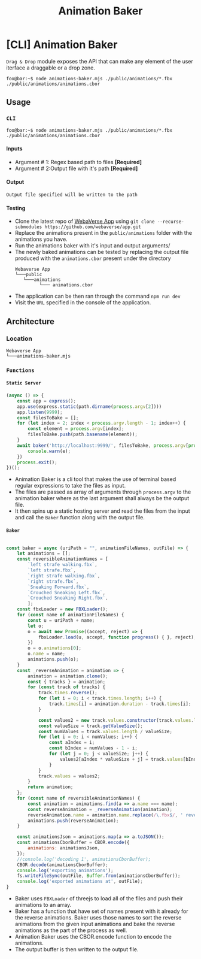 ﻿---
id: animation-baker
title: Animation Baker
---

# [CLI] Animation Baker

`Drag & Drop` module exposes the API that can make any element of the user iterface a draggable or a drop zone. 

```properties
foo@bar:~$ node animations-baker.mjs ./public/animations/*.fbx ./public/animations/animations.cbor
```

## Usage

### `CLI`

```properties
foo@bar:~$ node animations-baker.mjs ./public/animations/*.fbx ./public/animations/animations.cbor
```
#### Inputs
* Argument # 1: Regex based path to files  **[Required]**
* Argument # 2:Output file with it's path  **[Required]**

#### Output
`Output file specified will be written to the path`

#### Testing
* Clone the latest repo of [WebaVerse App](https://github.com/webaverse/app) using
	`git clone --recurse-submodules https://github.com/webaverse/app.git`
* Replace the animations present in the `public/animations` folder with the animations you have.
* Run the animations baker with it's input and output arguments/
* The newly baked animations can be tested by replacing the output file produced with the `animations.cbor`  present under the directory 
	```
	Webaverse App
	└───public
	   └───animations
	         └─── animations.cbor
	```
* The application can be then ran through the command 
	`npm run dev`
* Visit the `URL` specified in the console of the application.	


## Architecture

### Location

```
Webaverse App
└───animations-baker.mjs
```

### `Functions`


#### `Static Server`

```jsx
(async () => {
    const app = express();
    app.use(express.static(path.dirname(process.argv[2])))
    app.listen(9999);
    const filesToBake = [];
    for (let index = 2; index < process.argv.length - 1; index++) {
        const element = process.argv[index];
        filesToBake.push(path.basename(element));
    }
    await baker('http://localhost:9999/', filesToBake, process.argv[process.argv.length - 1]).catch((e) => {
        console.warn(e);
    })
    process.exit();
})();

```
- Animation Baker is a cli tool that makes the use of terminal based regular expressions to take the files as input.
- The files are passed as array of arguments through `process.argv` to the animation baker where as the last argument shall always be the output file.
- It then spins up a static hosting server and read the files from the input and call the `Baker` function along with the output file.

#### `Baker`

```jsx

const baker = async (uriPath = "", animationFileNames, outFile) => {
    let animations = [];
    const reversibleAnimationNames = [
        `left strafe walking.fbx`,
        `left strafe.fbx`,
        `right strafe walking.fbx`,
        `right strafe.fbx`,
        `Sneaking Forward.fbx`,
        `Crouched Sneaking Left.fbx`,
        `Crouched Sneaking Right.fbx`,
        ];
    const fbxLoader = new FBXLoader();
    for (const name of animationFileNames) {
        const u = uriPath + name;
        let o;
        o = await new Promise((accept, reject) => {
            fbxLoader.load(u, accept, function progress() { }, reject);
        })
        o = o.animations[0];
        o.name = name;
        animations.push(o);
    }
    const _reverseAnimation = animation => {
        animation = animation.clone();
        const { tracks } = animation;
        for (const track of tracks) {
            track.times.reverse();
            for (let i = 0; i < track.times.length; i++) {
                track.times[i] = animation.duration - track.times[i];
            }

            const values2 = new track.values.constructor(track.values.length);
            const valueSize = track.getValueSize();
            const numValues = track.values.length / valueSize;
            for (let i = 0; i < numValues; i++) {
                const aIndex = i;
                const bIndex = numValues - 1 - i;
                for (let j = 0; j < valueSize; j++) {
                    values2[aIndex * valueSize + j] = track.values[bIndex * valueSize + j];
                }
            }
            track.values = values2;
        }
        return animation;
    };
    for (const name of reversibleAnimationNames) {
        const animation = animations.find(a => a.name === name);
        const reverseAnimation = _reverseAnimation(animation);
        reverseAnimation.name = animation.name.replace(/\.fbx$/, ' reverse.fbx');
        animations.push(reverseAnimation);
    }

    const animationsJson = animations.map(a => a.toJSON());
    const animationsCborBuffer = CBOR.encode({
        animations: animationsJson,
    });
    //console.log('decoding 1', animationsCborBuffer);
    CBOR.decode(animationsCborBuffer);
    console.log('exporting animations');
    fs.writeFileSync(outFile, Buffer.from(animationsCborBuffer));
    console.log('exported animations at', outFile);
}

```
- Baker uses `FBXLoader` of threejs to load all of the files and push their animations to an array.
- Baker has a function that have set of names present with it already for the reverse animations. Baker uses those names to sort the reverse animations from the given input animations and bake the reverse animations as the part of the process as well.
- Animation Baker uses the CBOR.encode function to encode the animations.
- The output buffer is then written to the output file.


